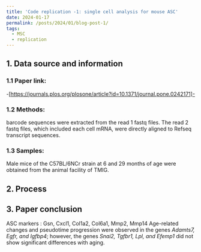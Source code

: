 ```yaml
---
title: 'Code replication -1: single cell analysis for mouse ASC'
date: 2024-01-17
permalink: /posts/2024/01/blog-post-1/
tags:
  - MSC
  - replication
---
```


## 1. Data source and information
### 1.1 Paper link: 
-[https://journals.plos.org/plosone/article?id=10.1371/journal.pone.0242171]-

### 1.2 Methods:
barcode sequences were extracted from the read 1 fastq files. The read 2 fastq files, which included each cell mRNA, were directly aligned to Refseq transcript sequences.

### 1.3 Samples:
 Male mice of the C57BL/6NCr strain at 6 and 29 months of age were obtained from the animal facility of TMIG. 

## 2. Process

## 3. Paper conclusion
 ASC markers : Gsn, Cxcl1, Col1a2, Col6a1, Mmp2, Mmp14 
 Age-related changes and pseudotime progression were observed in the genes *Adamts7, Egfr, and Igfbp4*; however, the genes *Snai2, Tgfbr1, Lpl, and Efemp1* did not show significant differences with aging.
